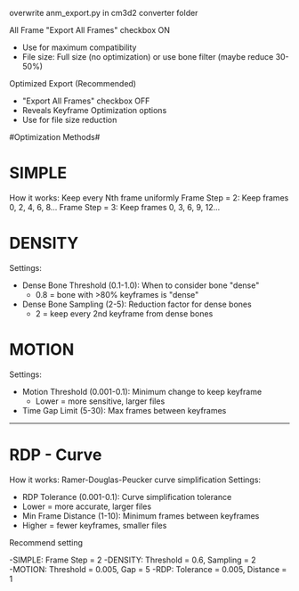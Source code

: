 overwrite anm_export.py in cm3d2 converter folder

All Frame
"Export All Frames" checkbox ON
- Use for maximum compatibility
- File size: Full size (no optimization) or use bone filter (maybe reduce 30-50%)

Optimized Export (Recommended)
- "Export All Frames" checkbox OFF  
- Reveals Keyframe Optimization options
- Use for file size reduction

#Optimization Methods#
# SIMPLE
How it works: Keep every Nth frame uniformly
Frame Step = 2: Keep frames 0, 2, 4, 6, 8...
Frame Step = 3: Keep frames 0, 3, 6, 9, 12...

# DENSITY
Settings:
- Dense Bone Threshold (0.1-1.0): When to consider bone "dense"
  - 0.8 = bone with >80% keyframes is "dense"
- Dense Bone Sampling (2-5): Reduction factor for dense bones
  - 2 = keep every 2nd keyframe from dense bones

# MOTION
Settings:
- Motion Threshold (0.001-0.1): Minimum change to keep keyframe
  - Lower = more sensitive, larger files
- Time Gap Limit (5-30): Max frames between keyframes
---

# RDP - Curve 
How it works: Ramer-Douglas-Peucker curve simplification
Settings:
- RDP Tolerance (0.001-0.1): Curve simplification tolerance
 - Lower = more accurate, larger files
- Min Frame Distance (1-10): Minimum frames between keyframes
 - Higher = fewer keyframes, smaller files
  
Recommend setting

-SIMPLE: Frame Step = 2
-DENSITY: Threshold = 0.6, Sampling = 2  
-MOTION: Threshold = 0.005, Gap = 5
-RDP: Tolerance = 0.005, Distance = 1